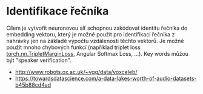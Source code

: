 # Identifikace řečníka

Cílem je vytvořit neuronovou síť schopnou zakódovat identitu řečníka do embedding vektoru, který je možné použít pro identifikaci řečníka z nahrávky jen na základě výpočtu vzdálenosti těchto vektorů. Je možné použít mnoho chybových funkcí (například triplet loss [torch.nn.TripletMarginLoss](https://pytorch.org/docs/stable/generated/torch.nn.TripletMarginLoss.html), Angular Softmax Loss, ...). Key words můžou být "speaker verification".

- http://www.robots.ox.ac.uk/~vgg/data/voxceleb/
- https://towardsdatascience.com/a-data-lakes-worth-of-audio-datasets-b45b88cd4ad
